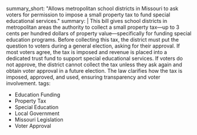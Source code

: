 summary_short: "Allows metropolitan school districts in Missouri to ask voters for permission to impose a small property tax to fund special educational services."
summary: |
  This bill gives school districts in metropolitan areas the authority to collect a small property tax—up to 3 cents per hundred dollars of property value—specifically for funding special education programs. Before collecting this tax, the district must put the question to voters during a general election, asking for their approval. If most voters agree, the tax is imposed and revenue is placed into a dedicated trust fund to support special educational services. If voters do not approve, the district cannot collect the tax unless they ask again and obtain voter approval in a future election. The law clarifies how the tax is imposed, approved, and used, ensuring transparency and voter involvement.
tags:
  - Education Funding
  - Property Tax
  - Special Education
  - Local Government
  - Missouri Legislation
  - Voter Approval
